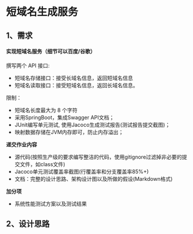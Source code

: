# 短域名生成服务

## 1、需求
#### 实现短域名服务（细节可以百度/谷歌）

撰写两个 API 接口:
- 短域名存储接口：接受长域名信息，返回短域名信息
- 短域名读取接口：接受短域名信息，返回长域名信息。

限制：
- 短域名长度最大为 8 个字符
- 采用SpringBoot，集成Swagger API文档；
- JUnit编写单元测试, 使用Jacoco生成测试报告(测试报告提交截图)；
- 映射数据存储在JVM内存即可，防止内存溢出；

**递交作业内容** 
- 源代码(按照生产级的要求编写整洁的代码，使用gitignore过滤掉非必要的提交文件，如class文件)
- Jacoco单元测试覆盖率截图(行覆盖率和分支覆盖率85%+)
- 文档：完整的设计思路、架构设计图以及所做的假设(Markdown格式)

**加分项** 
- 系统性能测试方案以及测试结果


## 2、设计思路

